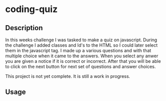 # coding-quiz

## Description
In this weeks challenge I was tasked to make a quiz on javascript. During the challenge I added classes and Id's to the HTML so I could later select them in the javascript tag. I made up a various questions and with that multiple choice when it came to the answers. When you select any anwer you are given a notice if it is correct or incorrect. After that you will be able to click on the next button for next set of questions and answer choices. 

This project is not yet complete. It is still a work in progress. 

## Usage